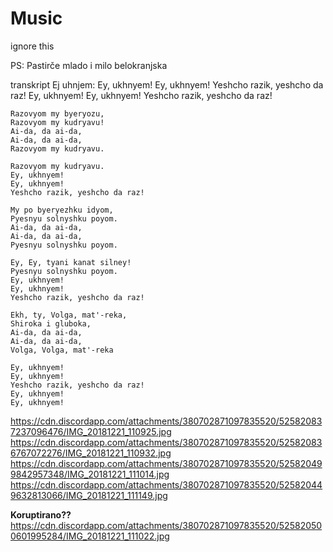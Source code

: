 # Music
ignore this


PS: Pastirče mlado i milo
    belokranjska
    
    
transkript Ej uhnjem:
        Ey, ukhnyem!
    Ey, ukhnyem!
    Yeshcho razik, yeshcho da raz!
    Ey, ukhnyem!
    Ey, ukhnyem!
    Yeshcho razik, yeshcho da raz!

    Razovyom my byeryozu,
    Razovyom my kudryavu!
    Ai-da, da ai-da,
    Ai-da, da ai-da,
    Razovyom my kudryavu.

    Razovyom my kudryavu.
    Ey, ukhnyem!
    Ey, ukhnyem!
    Yeshcho razik, yeshcho da raz!

    My po byeryezhku idyom,
    Pyesnyu solnyshku poyom.
    Ai-da, da ai-da,
    Ai-da, da ai-da,
    Pyesnyu solnyshku poyom.

    Ey, Ey, tyani kanat silney!
    Pyesnyu solnyshku poyom.
    Ey, ukhnyem!
    Ey, ukhnyem!
    Yeshcho razik, yeshcho da raz!

    Ekh, ty, Volga, mat'-reka,
    Shiroka i gluboka,
    Ai-da, da ai-da,
    Ai-da, da ai-da,
    Volga, Volga, mat'-reka

    Ey, ukhnyem!
    Ey, ukhnyem!
    Yeshcho razik, yeshcho da raz!
    Ey, ukhnyem!
    Ey, ukhnyem!

https://cdn.discordapp.com/attachments/380702871097835520/525820837237096476/IMG_20181221_110925.jpg
https://cdn.discordapp.com/attachments/380702871097835520/525820836767072276/IMG_20181221_110932.jpg
https://cdn.discordapp.com/attachments/380702871097835520/525820499842957348/IMG_20181221_111014.jpg
https://cdn.discordapp.com/attachments/380702871097835520/525820449632813066/IMG_20181221_111149.jpg

**Koruptirano??**
https://cdn.discordapp.com/attachments/380702871097835520/525820500601995284/IMG_20181221_111022.jpg
